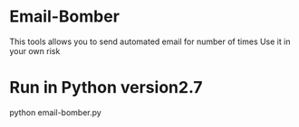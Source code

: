 # Email-Bomber

This tools allows you to send automated email for number of times
Use it in your own risk

# Run in Python version2.7
python email-bomber.py
